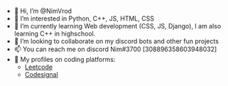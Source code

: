 - 👋 Hi, I’m @NimVrod
- 👀 I’m interested in Python, C++, JS, HTML, CSS
- 🌱 I’m currently learning Web development (CSS, JS, Django), I am also learning C++ in highschool. 
- 💞️ I’m looking to collaborate on my discord bots and other fun projects
- 📫 You can reach me on discord Nim#3700 [308896358603948032]
- 🦞 My profiles on coding platforms:
  - [Leetcode](https://leetcode.com/NimVrod/)
  - [Codesignal](https://app.codesignal.com/profile/nimvrod)

<!---
NimVrod/NimVrod is a ✨ special ✨ repository because its `README.md` (this file) appears on your GitHub profile.
You can click the Preview link to take a look at your changes.
--->
